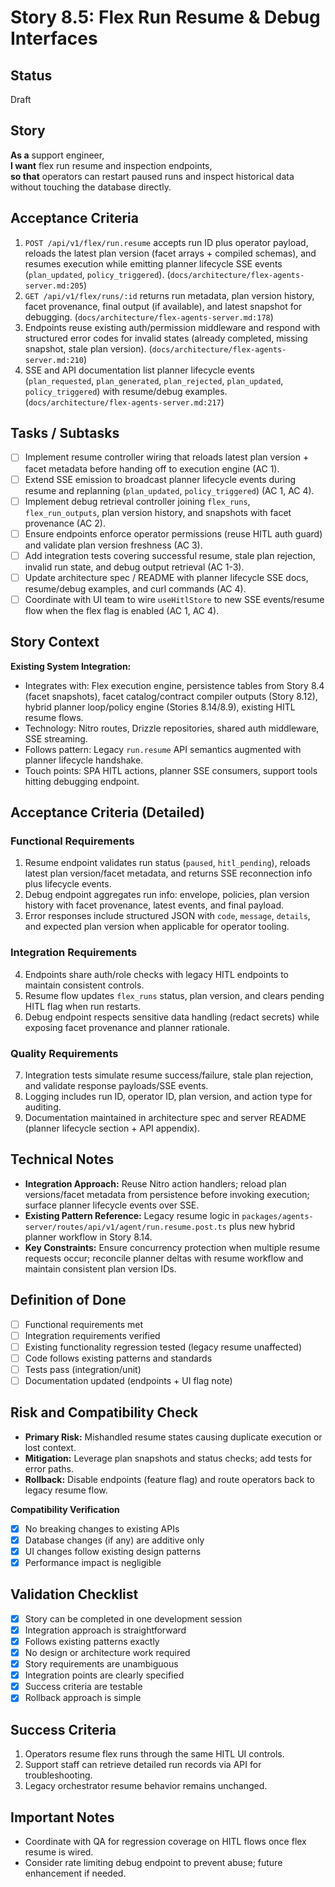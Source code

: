 # Story 8.5: Flex Run Resume & Debug Interfaces

## Status
Draft

## Story
**As a** support engineer,  
**I want** flex run resume and inspection endpoints,  
**so that** operators can restart paused runs and inspect historical data without touching the database directly.

## Acceptance Criteria
1. `POST /api/v1/flex/run.resume` accepts run ID plus operator payload, reloads the latest plan version (facet arrays + compiled schemas), and resumes execution while emitting planner lifecycle SSE events (`plan_updated`, `policy_triggered`). (`docs/architecture/flex-agents-server.md:205`)
2. `GET /api/v1/flex/runs/:id` returns run metadata, plan version history, facet provenance, final output (if available), and latest snapshot for debugging. (`docs/architecture/flex-agents-server.md:178`)
3. Endpoints reuse existing auth/permission middleware and respond with structured error codes for invalid states (already completed, missing snapshot, stale plan version). (`docs/architecture/flex-agents-server.md:210`)
4. SSE and API documentation list planner lifecycle events (`plan_requested`, `plan_generated`, `plan_rejected`, `plan_updated`, `policy_triggered`) with resume/debug examples. (`docs/architecture/flex-agents-server.md:217`)

## Tasks / Subtasks
- [ ] Implement resume controller wiring that reloads latest plan version + facet metadata before handing off to execution engine (AC 1).
- [ ] Extend SSE emission to broadcast planner lifecycle events during resume and replanning (`plan_updated`, `policy_triggered`) (AC 1, AC 4).
- [ ] Implement debug retrieval controller joining `flex_runs`, `flex_run_outputs`, plan version history, and snapshots with facet provenance (AC 2).
- [ ] Ensure endpoints enforce operator permissions (reuse HITL auth guard) and validate plan version freshness (AC 3).
- [ ] Add integration tests covering successful resume, stale plan rejection, invalid run state, and debug output retrieval (AC 1-3).
- [ ] Update architecture spec / README with planner lifecycle SSE docs, resume/debug examples, and curl commands (AC 4).
- [ ] Coordinate with UI team to wire `useHitlStore` to new SSE events/resume flow when the flex flag is enabled (AC 1, AC 4).

## Story Context

**Existing System Integration:**
- Integrates with: Flex execution engine, persistence tables from Story 8.4 (facet snapshots), facet catalog/contract compiler outputs (Story 8.12), hybrid planner loop/policy engine (Stories 8.14/8.9), existing HITL resume flows.
- Technology: Nitro routes, Drizzle repositories, shared auth middleware, SSE streaming.
- Follows pattern: Legacy `run.resume` API semantics augmented with planner lifecycle handshake.
- Touch points: SPA HITL actions, planner SSE consumers, support tools hitting debugging endpoint.

## Acceptance Criteria (Detailed)

### Functional Requirements
1. Resume endpoint validates run status (`paused`, `hitl_pending`), reloads latest plan version/facet metadata, and returns SSE reconnection info plus lifecycle events.
2. Debug endpoint aggregates run info: envelope, policies, plan version history with facet provenance, latest events, and final payload.
3. Error responses include structured JSON with `code`, `message`, `details`, and expected plan version when applicable for operator tooling.

### Integration Requirements
4. Endpoints share auth/role checks with legacy HITL endpoints to maintain consistent controls.
5. Resume flow updates `flex_runs` status, plan version, and clears pending HITL flag when run restarts.
6. Debug endpoint respects sensitive data handling (redact secrets) while exposing facet provenance and planner rationale.

### Quality Requirements
7. Integration tests simulate resume success/failure, stale plan rejection, and validate response payloads/SSE events.
8. Logging includes run ID, operator ID, plan version, and action type for auditing.
9. Documentation maintained in architecture spec and server README (planner lifecycle section + API appendix).

## Technical Notes
- **Integration Approach:** Reuse Nitro action handlers; reload plan versions/facet metadata from persistence before invoking execution; surface planner lifecycle events over SSE.
- **Existing Pattern Reference:** Legacy resume logic in `packages/agents-server/routes/api/v1/agent/run.resume.post.ts` plus new hybrid planner workflow in Story 8.14.
- **Key Constraints:** Ensure concurrency protection when multiple resume requests occur; reconcile planner deltas with resume workflow and maintain consistent plan version IDs.

## Definition of Done
- [ ] Functional requirements met
- [ ] Integration requirements verified
- [ ] Existing functionality regression tested (legacy resume unaffected)
- [ ] Code follows existing patterns and standards
- [ ] Tests pass (integration/unit)
- [ ] Documentation updated (endpoints + UI flag note)

## Risk and Compatibility Check
- **Primary Risk:** Mishandled resume states causing duplicate execution or lost context.
- **Mitigation:** Leverage plan snapshots and status checks; add tests for error paths.
- **Rollback:** Disable endpoints (feature flag) and route operators back to legacy resume flow.

**Compatibility Verification**
- [x] No breaking changes to existing APIs
- [x] Database changes (if any) are additive only
- [x] UI changes follow existing design patterns
- [x] Performance impact is negligible

## Validation Checklist
- [x] Story can be completed in one development session
- [x] Integration approach is straightforward
- [x] Follows existing patterns exactly
- [x] No design or architecture work required
- [x] Story requirements are unambiguous
- [x] Integration points are clearly specified
- [x] Success criteria are testable
- [x] Rollback approach is simple

## Success Criteria
1. Operators resume flex runs through the same HITL UI controls.
2. Support staff can retrieve detailed run records via API for troubleshooting.
3. Legacy orchestrator resume behavior remains unchanged.

## Important Notes
- Coordinate with QA for regression coverage on HITL flows once flex resume is wired.
- Consider rate limiting debug endpoint to prevent abuse; future enhancement if needed.
